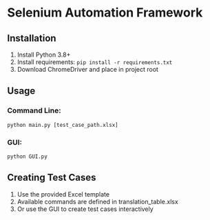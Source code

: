 # Selenium Automation Framework

## Installation
1. Install Python 3.8+
2. Install requirements: `pip install -r requirements.txt`
3. Download ChromeDriver and place in project root

## Usage
### Command Line:
`python main.py [test_case_path.xlsx]`

### GUI:
`python GUI.py`

## Creating Test Cases
1. Use the provided Excel template
2. Available commands are defined in translation_table.xlsx
3. Or use the GUI to create test cases interactively